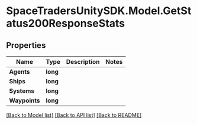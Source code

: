 # SpaceTradersUnitySDK.Model.GetStatus200ResponseStats

## Properties

Name | Type | Description | Notes
------------ | ------------- | ------------- | -------------
**Agents** | **long** |  | 
**Ships** | **long** |  | 
**Systems** | **long** |  | 
**Waypoints** | **long** |  | 

[[Back to Model list]](../README.md#documentation-for-models) [[Back to API list]](../README.md#documentation-for-api-endpoints) [[Back to README]](../README.md)

